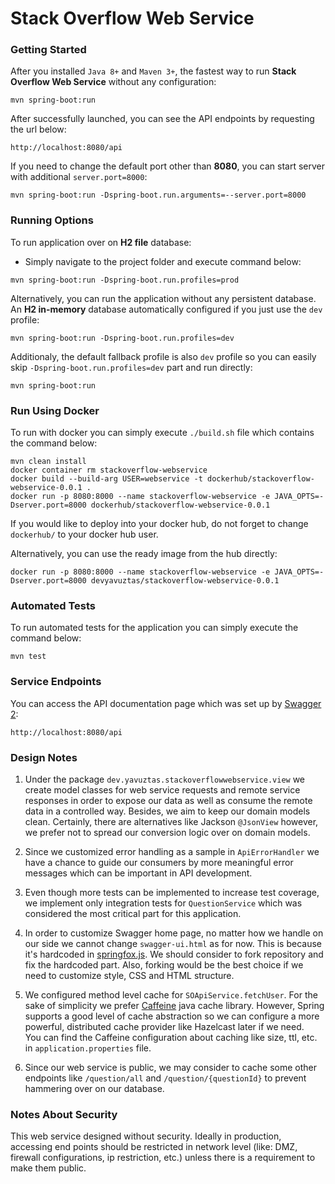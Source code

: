 # Stack Overflow Web Service

### Getting Started
After you installed `Java 8+` and `Maven 3+`, the fastest way to run **Stack Overflow Web Service** without any configuration:
```
mvn spring-boot:run
```
After successfully launched, you can see the API endpoints by requesting the url below:
```
http://localhost:8080/api
```
If you need to change the default port other than **8080**, you can start server with additional `server.port=8000`:
```
mvn spring-boot:run -Dspring-boot.run.arguments=--server.port=8000
```

### Running Options
To run application over on **H2 file** database:
- Simply navigate to the project folder and execute command below:
```
mvn spring-boot:run -Dspring-boot.run.profiles=prod
```

Alternatively, you can run the application without any persistent database. 
An **H2 in-memory** database automatically configured if you just use the `dev` profile:
```
mvn spring-boot:run -Dspring-boot.run.profiles=dev
```

Additionaly, the default fallback profile is also `dev` profile so you can easily skip `-Dspring-boot.run.profiles=dev` part and run directly:
```
mvn spring-boot:run
```
### Run Using Docker
To run with docker you can simply execute `./build.sh` file which contains the command below:
```
mvn clean install
docker container rm stackoverflow-webservice
docker build --build-arg USER=webservice -t dockerhub/stackoverflow-webservice-0.0.1 .
docker run -p 8080:8000 --name stackoverflow-webservice -e JAVA_OPTS=-Dserver.port=8000 dockerhub/stackoverflow-webservice-0.0.1
```
If you would like to deploy into your docker hub, do not forget to change `dockerhub/` to your docker hub user.

Alternatively, you can use the ready image from the hub directly:
```
docker run -p 8080:8000 --name stackoverflow-webservice -e JAVA_OPTS=-Dserver.port=8000 devyavuztas/stackoverflow-webservice-0.0.1
```
 
### Automated Tests 
To run automated tests for the application you can simply execute the command below:
```
mvn test
```

### Service Endpoints
You can access the API documentation page which was set up by [Swagger 2](https://swagger.io):
```
http://localhost:8080/api
```
### Design Notes
1. Under the package `dev.yavuztas.stackoverflowwebservice.view` we create model classes for web service requests and remote service responses 
in order to expose our data as well as consume the remote data in a controlled way. Besides, we aim to keep our domain models clean. 
Certainly, there are alternatives like Jackson `@JsonView` however, we prefer not to spread our conversion logic over on domain models.

2. Since we customized error handling as a sample in `ApiErrorHandler` we have a chance to guide our consumers by more meaningful error messages 
which can be important in API development.

3. Even though more tests can be implemented to increase test coverage, we implement only integration tests for `QuestionService` 
which was considered the most critical part for this application.

4. In order to customize Swagger home page, no matter how we handle on our side we cannot change `swagger-ui.html` as for now. This is because 
it's hardcoded in [springfox.js](https://github.com/springfox/springfox/blob/34246cf6925ac7ea985969de8a2ced2dab3982ec/springfox-swagger-ui/src/web/js/springfox.js#L135).
We should consider to fork repository and fix the hardcoded part. Also, forking would be the best choice if we need to customize style, CSS and HTML structure. 

5. We configured method level cache for `SOApiService.fetchUser`. For the sake of simplicity we prefer [Caffeine](https://github.com/ben-manes/caffeine) java cache
library. However, Spring supports a good level of cache abstraction so we can configure a more powerful, distributed cache provider like Hazelcast later if we need.  
You can find the Caffeine configuration about caching like size, ttl, etc. in `application.properties` file.

6. Since our web service is public, we may consider to cache some other endpoints like `/question/all` and `/question/{questionId}` 
to prevent hammering over on our database.

### Notes About Security
This web service designed without security. Ideally in production, accessing end points should be restricted in network level (like: DMZ, firewall configurations, ip restriction, etc.) 
unless there is a requirement to make them public.